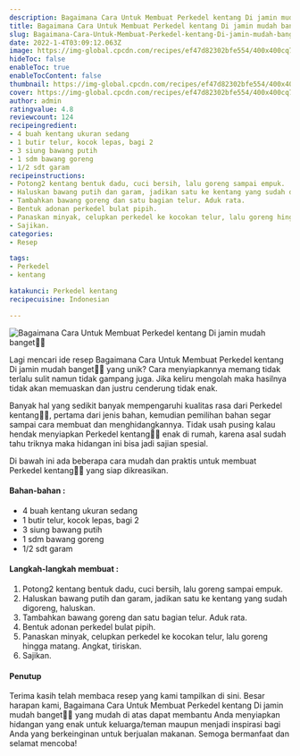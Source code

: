 ```yaml
---
description: Bagaimana Cara Untuk Membuat Perkedel kentang Di jamin mudah banget"
title: Bagaimana Cara Untuk Membuat Perkedel kentang Di jamin mudah banget
slug: Bagaimana-Cara-Untuk-Membuat-Perkedel-kentang-Di-jamin-mudah-banget
date: 2022-1-4T03:09:12.063Z
image: https://img-global.cpcdn.com/recipes/ef47d82302bfe554/400x400cq70/photo.jpg
hideToc: false
enableToc: true
enableTocContent: false
thumbnail: https://img-global.cpcdn.com/recipes/ef47d82302bfe554/400x400cq70/photo.jpg
cover: https://img-global.cpcdn.com/recipes/ef47d82302bfe554/400x400cq70/photo.jpg
author: admin
ratingvalue: 4.8
reviewcount: 124
recipeingredient:
- 4 buah kentang ukuran sedang
- 1 butir telur, kocok lepas, bagi 2
- 3 siung bawang putih
- 1 sdm bawang goreng
- 1/2 sdt garam
recipeinstructions:
- Potong2 kentang bentuk dadu, cuci bersih, lalu goreng sampai empuk.
- Haluskan bawang putih dan garam, jadikan satu ke kentang yang sudah digoreng, haluskan.
- Tambahkan bawang goreng dan satu bagian telur. Aduk rata.
- Bentuk adonan perkedel bulat pipih.
- Panaskan minyak, celupkan perkedel ke kocokan telur, lalu goreng hingga matang. Angkat, tiriskan.
- Sajikan.
categories:
- Resep

tags:
- Perkedel
- kentang

katakunci: Perkedel kentang
recipecuisine: Indonesian

---
```


![Bagaimana Cara Untuk Membuat Perkedel kentang Di jamin mudah banget👩‍🍳](https://img-global.cpcdn.com/recipes/ef47d82302bfe554/400x400cq70/photo.jpg)

Lagi mencari ide resep Bagaimana Cara Untuk Membuat Perkedel kentang Di jamin mudah banget👩‍🍳 yang unik? Cara menyiapkannya memang tidak terlalu sulit namun tidak gampang juga. Jika keliru mengolah maka hasilnya tidak akan memuaskan dan justru cenderung tidak enak.

Banyak hal yang sedikit banyak mempengaruhi kualitas rasa dari Perkedel kentang👩‍🍳, pertama dari jenis bahan, kemudian pemilihan bahan segar sampai cara membuat dan menghidangkannya. Tidak usah pusing kalau hendak menyiapkan Perkedel kentang👩‍🍳 enak di rumah, karena asal sudah tahu triknya maka hidangan ini bisa jadi sajian spesial.

Di bawah ini ada beberapa cara mudah dan praktis untuk membuat Perkedel kentang👩‍🍳 yang siap dikreasikan.

<!--inarticleads1-->

#### Bahan-bahan :

- 4 buah kentang ukuran sedang
- 1 butir telur, kocok lepas, bagi 2
- 3 siung bawang putih
- 1 sdm bawang goreng
- 1/2 sdt garam

<!--inarticleads2-->

#### Langkah-langkah membuat :

1. Potong2 kentang bentuk dadu, cuci bersih, lalu goreng sampai empuk.
1. Haluskan bawang putih dan garam, jadikan satu ke kentang yang sudah digoreng, haluskan.
1. Tambahkan bawang goreng dan satu bagian telur. Aduk rata.
1. Bentuk adonan perkedel bulat pipih.
1. Panaskan minyak, celupkan perkedel ke kocokan telur, lalu goreng hingga matang. Angkat, tiriskan.
1. Sajikan.

#### Penutup

Terima kasih telah membaca resep yang kami tampilkan di sini. Besar harapan kami, Bagaimana Cara Untuk Membuat Perkedel kentang Di jamin mudah banget👩‍🍳 yang mudah di atas dapat membantu Anda menyiapkan hidangan yang enak untuk keluarga/teman maupun menjadi inspirasi bagi Anda yang berkeinginan untuk berjualan makanan. Semoga bermanfaat dan selamat mencoba!